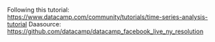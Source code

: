 Following this tutorial: 
https://www.datacamp.com/community/tutorials/time-series-analysis-tutorial
Daasource: 
https://github.com/datacamp/datacamp_facebook_live_ny_resolution

